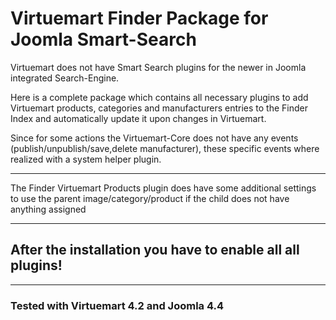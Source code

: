 # Virtuemart Finder Package for Joomla Smart-Search

Virtuemart does not have Smart Search plugins for the newer in Joomla integrated Search-Engine.

Here is a complete package which contains all necessary plugins to add Virtuemart products, categories and manufacturers entries to the Finder Index and automatically update it upon changes in Virtuemart.

Since for some actions the Virtuemart-Core does not have any events (publish/unpublish/save,delete manufacturer), these specific events where realized with a system helper plugin.

---

The Finder Virtuemart Products plugin does have some additional settings to use the parent image/category/product if the child does not have anything assigned

---

## After the installation you have to enable all all plugins!

---

### Tested with Virtuemart 4.2 and Joomla 4.4
